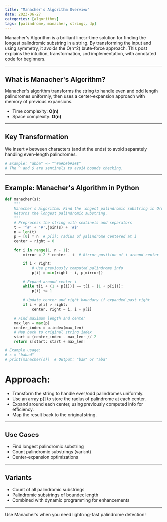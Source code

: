 ```yaml
---
title: "Manacher's Algorithm Overview"
date: 2023-06-27
categories: [algorithms]
tags: [palindrome, manacher, strings, dp]
---
```


Manacher's Algorithm is a brilliant linear-time solution for finding the longest palindromic substring in a string. By transforming the input and using symmetry, it avoids the O(n^2) brute-force approach. This post explains the intuition, transformation, and implementation, with annotated code for beginners.

---

## What is Manacher's Algorithm?

Manacher's algorithm transforms the string to handle even and odd length palindromes uniformly, then uses a center-expansion approach with memory of previous expansions.

- Time complexity: **O(n)**
- Space complexity: **O(n)**

---

## Key Transformation

We insert `#` between characters (and at the ends) to avoid separately handling even-length palindromes.

```python
# Example: "abba" => "^#a#b#b#a#$"
# The ^ and $ are sentinels to avoid bounds checking.
```

---

## Example: Manacher's Algorithm in Python

```python
def manacher(s):
    """
    Manacher's Algorithm: Find the longest palindromic substring in O(n) time.
    Returns the longest palindromic substring.
    """
    # Preprocess the string with sentinels and separators
    t = '^#' + '#'.join(s) + '#$'
    n = len(t)
    p = [0] * n  # p[i]: radius of palindrome centered at i
    center = right = 0

    for i in range(1, n - 1):
        mirror = 2 * center - i  # Mirror position of i around center

        if i < right:
            # Use previously computed palindrome info
            p[i] = min(right - i, p[mirror])

        # Expand around center i
        while t[i + (1 + p[i])] == t[i - (1 + p[i])]:
            p[i] += 1

        # Update center and right boundary if expanded past right
        if i + p[i] > right:
            center, right = i, i + p[i]

    # Find maximum length and center
    max_len = max(p)
    center_index = p.index(max_len)
    # Map back to original string index
    start = (center_index - max_len) // 2
    return s[start: start + max_len]

# Example usage:
# s = "babad"
# print(manacher(s))  # Output: "bab" or "aba"
```
# Approach:
- Transform the string to handle even/odd palindromes uniformly.
- Use an array p[] to store the radius of palindrome at each center.
- Expand around each center, using previously computed info for efficiency.
- Map the result back to the original string.

---

## Use Cases

- Find longest palindromic substring
- Count palindromic substrings (variant)
- Center-expansion optimizations

---

## Variants

- Count of all palindromic substrings
- Palindromic substrings of bounded length
- Combined with dynamic programming for enhancements

---

Use Manacher’s when you need lightning-fast palindrome detection! 